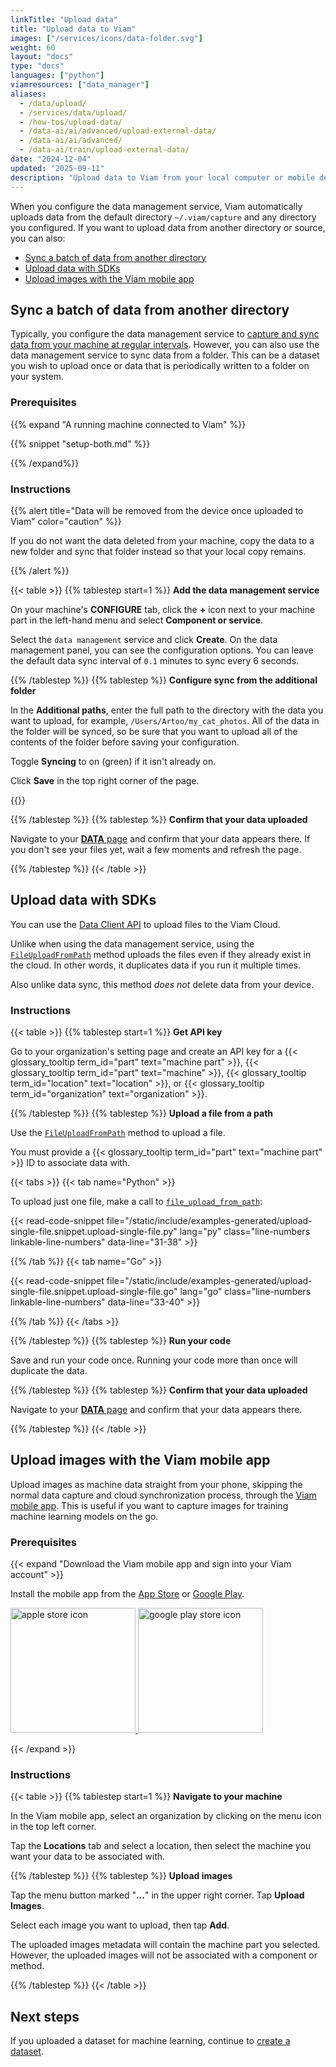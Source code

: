 ```yaml
---
linkTitle: "Upload data"
title: "Upload data to Viam"
images: ["/services/icons/data-folder.svg"]
weight: 60
layout: "docs"
type: "docs"
languages: ["python"]
viamresources: ["data_manager"]
aliases:
  - /data/upload/
  - /services/data/upload/
  - /how-tos/upload-data/
  - /data-ai/ai/advanced/upload-external-data/
  - /data-ai/ai/advanced/
  - /data-ai/train/upload-external-data/
date: "2024-12-04"
updated: "2025-09-11"
description: "Upload data to Viam from your local computer or mobile device using the data client API, Viam CLI, or Viam mobile app."
---
```


When you configure the data management service, Viam automatically uploads data from the default directory `~/.viam/capture` and any directory you configured.
If you want to upload data from another directory or source, you can also:

- [Sync a batch of data from another directory](#sync-a-batch-of-data-from-another-directory)
- [Upload data with SDKs](#upload-data-with-sdks)
- [Upload images with the Viam mobile app](#upload-images-with-the-viam-mobile-app)

## Sync a batch of data from another directory

Typically, you configure the data management service to [capture and sync data from your machine at regular intervals](/data-ai/capture-data/capture-sync/).
However, you can also use the data management service to sync data from a folder.
This can be a dataset you wish to upload once or data that is periodically written to a folder on your system.

### Prerequisites

{{% expand "A running machine connected to Viam" %}}

{{% snippet "setup-both.md" %}}

{{% /expand%}}

### Instructions

{{% alert title="Data will be removed from the device once uploaded to Viam" color="caution" %}}

If you do not want the data deleted from your machine, copy the data to a new folder and sync that folder instead so that your local copy remains.

{{% /alert %}}

{{< table >}}
{{% tablestep start=1 %}}
**Add the data management service**

On your machine's **CONFIGURE** tab, click the **+** icon next to your machine part in the left-hand menu and select **Component or service**.

Select the `data management` service and click **Create**.
On the data management panel, you can see the configuration options.
You can leave the default data sync interval of `0.1` minutes to sync every 6 seconds.

{{% /tablestep %}}
{{% tablestep %}}
**Configure sync from the additional folder**

In the **Additional paths**, enter the full path to the directory with the data you want to upload, for example, `/Users/Artoo/my_cat_photos`.
All of the data in the folder will be synced, so be sure that you want to upload all of the contents of the folder before saving your configuration.

Toggle **Syncing** to on (green) if it isn't already on.

Click **Save** in the top right corner of the page.

{{<imgproc src="/services/data/data-sync-temp.png" resize="x1100" declaredimensions=true alt="Data service configured as described." class="shadow" >}}

{{% /tablestep %}}
{{% tablestep %}}
**Confirm that your data uploaded**

Navigate to your [**DATA** page](https://app.viam.com/data/view) and confirm that your data appears there.
If you don't see your files yet, wait a few moments and refresh the page.

{{% /tablestep %}}
{{< /table >}}

## Upload data with SDKs

You can use the [Data Client API](/dev/reference/apis/data-client/) to upload files to the Viam Cloud.

Unlike when using the data management service, using the [`FileUploadFromPath`](/dev/reference/apis/data-client/#fileuploadfrompath) method uploads the files even if they already exist in the cloud.
In other words, it duplicates data if you run it multiple times.

Also unlike data sync, this method _does not_ delete data from your device.

### Instructions

{{< table >}}
{{% tablestep start=1 %}}
**Get API key**

Go to your organization's setting page and create an API key for a {{< glossary_tooltip term_id="part" text="machine part" >}}, {{< glossary_tooltip term_id="part" text="machine" >}}, {{< glossary_tooltip term_id="location" text="location" >}}, or {{< glossary_tooltip term_id="organization" text="organization" >}}.

{{% /tablestep %}}
{{% tablestep %}}
**Upload a file from a path**

Use the [`FileUploadFromPath`](/dev/reference/apis/data-client/#fileuploadfrompath) method to upload a file.

You must provide a {{< glossary_tooltip term_id="part" text="machine part" >}} ID to associate data with.

{{< tabs >}}
{{< tab name="Python" >}}

To upload just one file, make a call to [`file_upload_from_path`](/dev/reference/apis/data-client/#fileuploadfrompath):

{{< read-code-snippet file="/static/include/examples-generated/upload-single-file.snippet.upload-single-file.py" lang="py" class="line-numbers linkable-line-numbers" data-line="31-38" >}}

{{% /tab %}}
{{< tab name="Go" >}}

{{< read-code-snippet file="/static/include/examples-generated/upload-single-file.snippet.upload-single-file.go" lang="go" class="line-numbers linkable-line-numbers" data-line="33-40" >}}

{{% /tab %}}
{{< /tabs >}}

{{% /tablestep %}}
{{% tablestep %}}
**Run your code**

Save and run your code once.
Running your code more than once will duplicate the data.

{{% /tablestep %}}
{{% tablestep %}}
**Confirm that your data uploaded**

Navigate to your [**DATA** page](https://app.viam.com/data/view) and confirm that your data appears there.

{{% /tablestep %}}
{{< /table >}}

## Upload images with the Viam mobile app

Upload images as machine data straight from your phone, skipping the normal data capture and cloud synchronization process, through the [Viam mobile app](/manage/troubleshoot/teleoperate/default-interface/#viam-mobile-app).
This is useful if you want to capture images for training machine learning models on the go.

### Prerequisites

{{< expand "Download the Viam mobile app and sign into your Viam account" >}}

Install the mobile app from the [App Store](https://apps.apple.com/vn/app/viam-robotics/id6451424162) or [Google Play](https://play.google.com/store/apps/details?id=com.viam.viammobile&hl=en&gl=US).

<a href="https://apps.apple.com/vn/app/viam-robotics/id6451424162" target="_blank">
  <img src="https://github.com/viamrobotics/docs/assets/90707162/a470b65d-1b97-412f-9f97-daf902f2f053" width="200px" alt="apple store icon" class="center-if-small" >
</a>

<a href="https://play.google.com/store/apps/details?id=com.viam.viammobile&hl=en&gl=US" target="_blank">
  <img src="https://github.com/viamrobotics/docs/assets/90707162/6ebd6960-08c5-41d4-81f9-42293fbfdfd4" width="200px" alt="google play store icon" class="center-if-small" >
</a>

{{< /expand >}}

### Instructions

{{< table >}}
{{% tablestep start=1 %}}
**Navigate to your machine**

In the Viam mobile app, select an organization by clicking on the menu icon in the top left corner.

Tap the **Locations** tab and select a location, then select the machine you want your data to be associated with.

{{% /tablestep %}}
{{% tablestep %}}
**Upload images**

Tap the menu button marked "**...**" in the upper right corner.
Tap **Upload Images**.

Select each image you want to upload, then tap **Add**.

The uploaded images metadata will contain the machine part you selected.
However, the uploaded images will not be associated with a component or method.

{{% /tablestep %}}
{{< /table >}}

## Next steps

If you uploaded a dataset for machine learning, continue to [create a dataset](/data-ai/train/create-dataset/).
